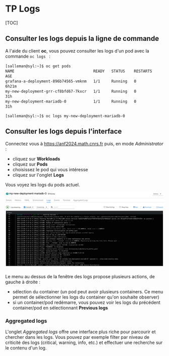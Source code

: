 # TP Logs

[TOC]

## Consulter les logs depuis la ligne de commande

A l'aide du client **oc**, vous pouvez consulter les logs d'un pod avec la commande `oc logs ` : 

```
[salleman@syl:~]$ oc get pods
NAME                                   READY   STATUS    RESTARTS   AGE
grafana-a-deployment-896b74565-vmknm   1/1     Running   0          6h21m
my-new-deployment-grr-cf8bfd67-7kxcr   1/1     Running   0          31h
my-new-deployment-mariadb-0            1/1     Running   0          31h
```

```
[salleman@syl:~]$ oc logs my-new-deployment-mariadb-0  
```

## Consulter les logs depuis l'interface

Connectez vous à https://anf2024.math.cnrs.fr puis, en mode *Administrator* : 
- cliquez sur **Workloads**
- cliquez sur **Pods**
- choisissez le pod qui vous intéresse
- cliquez sur l'onglet **Logs**

Vous voyez les logs du pods actuel.

![Vue des logs](logs1.png "Vue des logs")

Le menu au dessus de la fenêtre des logs propose plusieurs actions, de gauche à droite : 
- sélection du container (un pod peut avoir plusieurs containers. Ce menu permet de sélectionner les logs du container qu'on souhaite observer)
- si un container/pod redémarre, vous pouvez voir les logs du précédent container/pod en sélectionnant **Previous logs** 

### Aggregated logs

L'onglet *Aggregated logs* offre une interface plus riche pour parcourir et chercher dans les logs. Vous pouvez par exemple filter par niveau de criticité des logs (critical, warning, info, etc.) et effectuer une recherche sur le contenu d'un log. 

